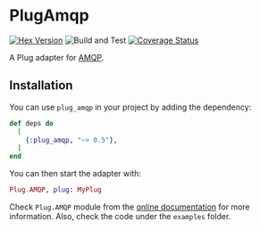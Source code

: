 # PlugAmqp

[![Hex Version](https://img.shields.io/hexpm/v/plug_amqp.svg?maxAge=3600)](https://hex.pm/packages/plug_amqp)
![Build and Test](https://github.com/kantox/plug_amqp/workflows/Build%20and%20Test/badge.svg)
[![Coverage Status](https://coveralls.io/repos/github/kantox/plug_amqp/badge.svg?t=2ISMwr)](https://coveralls.io/github/kantox/plug_amqp)

A Plug adapter for [AMQP](https://www.amqp.org/).

## Installation

You can use `plug_amqp` in your project by adding the dependency:

```elixir
def deps do
  [
    {:plug_amqp, "~> 0.5"},
  ]
end
```

You can then start the adapter with:

```elixir
Plug.AMQP, plug: MyPlug
```

Check `Plug.AMQP` module from the
[online documentation](https://kantox.hexdocs.pm/plug_amqp) for more
information. Also, check the code under the `examples` folder.
